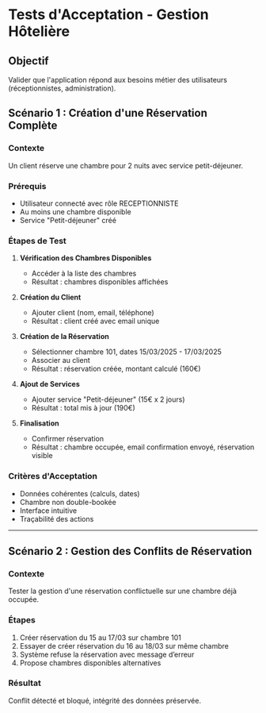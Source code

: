 # Tests d'Acceptation - Gestion Hôtelière

## Objectif
Valider que l'application répond aux besoins métier des utilisateurs (réceptionnistes, administration).

## Scénario 1 : Création d'une Réservation Complète

### Contexte
Un client réserve une chambre pour 2 nuits avec service petit-déjeuner.

### Prérequis
- Utilisateur connecté avec rôle RECEPTIONNISTE  
- Au moins une chambre disponible  
- Service "Petit-déjeuner" créé  

### Étapes de Test

1. **Vérification des Chambres Disponibles**  
   - Accéder à la liste des chambres  
   - Résultat : chambres disponibles affichées  

2. **Création du Client**  
   - Ajouter client (nom, email, téléphone)  
   - Résultat : client créé avec email unique  

3. **Création de la Réservation**  
   - Sélectionner chambre 101, dates 15/03/2025 - 17/03/2025  
   - Associer au client  
   - Résultat : réservation créée, montant calculé (160€)  

4. **Ajout de Services**  
   - Ajouter service "Petit-déjeuner" (15€ x 2 jours)  
   - Résultat : total mis à jour (190€)  

5. **Finalisation**  
   - Confirmer réservation  
   - Résultat : chambre occupée, email confirmation envoyé, réservation visible  

### Critères d'Acceptation
- Données cohérentes (calculs, dates)  
- Chambre non double-bookée  
- Interface intuitive  
- Traçabilité des actions  

---

## Scénario 2 : Gestion des Conflits de Réservation

### Contexte
Tester la gestion d'une réservation conflictuelle sur une chambre déjà occupée.

### Étapes
1. Créer réservation du 15 au 17/03 sur chambre 101  
2. Essayer de créer réservation du 16 au 18/03 sur même chambre  
3. Système refuse la réservation avec message d’erreur  
4. Propose chambres disponibles alternatives  

### Résultat
Conflit détecté et bloqué, intégrité des données préservée.



